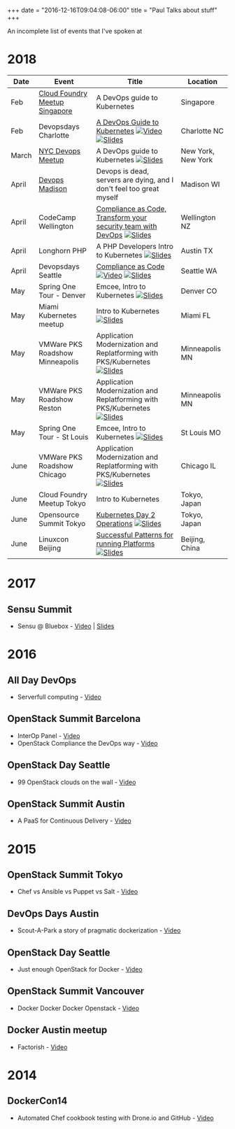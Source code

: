 +++
date = "2016-12-16T09:04:08-06:00"
title = "Paul Talks about stuff"
+++

An incomplete list of events that I've spoken at

# 2018
| Date | Event | Title | Location |
| ---- | ----- | ----- | -------- |
| Feb | [Cloud Foundry Meetup Singapore](https://www.meetup.com/Singapore-Cloud-Foundry-Meetup/events/247104639/) | A DevOps guide to Kubernetes | Singapore |
| Feb | Devopsdays Charlotte | [A DevOps Guide to Kubernetes](http://sched.co/DIjN) [![Video](/img/video.png)](https://www.youtube.com/watch?v=jh3mEEAcfDY) [![Slides](/img/slides.png)](https://www.slideshare.net/PaulCzarkowski/a-devops-guide-to-kubernetes) | Charlotte NC |
| March | [NYC Devops Meetup](https://www.meetup.com/nycdevops/events/fmgjmnyxfbbc/) | A DevOps guide to Kubernetes [![Slides](/img/slides.png)](https://www.slideshare.net/PaulCzarkowski/a-devops-guide-to-kubernetes) | New York, New York |
| April | [Devops Madison](https://www.meetup.com/Madison-Devops/events/kbqsmlyxgbpb/) | Devops is dead, servers are dying, and I don't feel too great myself | Madison WI |
| April | CodeCamp Wellington | [Compliance as Code, Transform your security team with DevOps](https://codecampwellington.nz/#paul-czarkowski) [![Slides](/img/slides.png)](https://www.slideshare.net/PaulCzarkowski/transform-your-devops-practices-with-security) | Wellington NZ |
| April | Longhorn PHP | A PHP Developers Intro to Kubernetes [![Slides](/img/slides.png)](https://www.slideshare.net/PaulCzarkowski/kubernetes-for-the-php-developer) | Austin TX |
| April | Devopsdays Seattle | [Compliance as Code](https://www.devopsdays.org/events/2018-seattle/program/paul-czarkowski/) [![Video](/img/video.png)](https://www.youtube.com/watch?v=HLN49sLdsbA) [![Slides](/img/slides.png)](https://www.slideshare.net/PaulCzarkowski/transform-your-devops-practices-with-security)  | Seattle WA |
| May | Spring One Tour - Denver | Emcee, Intro to Kubernetes [![Slides](/img/slides.png)](https://www.slideshare.net/PaulCzarkowski/introduction-to-kubernetes-106900695) | Denver CO |
| May | Miami Kubernetes meetup | Intro to Kubernetes [![Slides](/img/slides.png)](https://www.slideshare.net/PaulCzarkowski/introduction-to-kubernetes-106900695) | Miami FL |
| May | VMWare PKS Roadshow Minneapolis | Application Modernization and Replatforming with PKS/Kubernetes [![Slides](/img/slides.png)](https://www.slideshare.net/PaulCzarkowski/application-modernization-with-pks-kubernetes) | Minneapolis MN |
| May | VMWare PKS Roadshow Reston | Application Modernization and Replatforming with PKS/Kubernetes [![Slides](/img/slides.png)](https://www.slideshare.net/PaulCzarkowski/application-modernization-with-pks-kubernetes) | Minneapolis MN |
| May | Spring One Tour - St Louis | Emcee, Intro to Kubernetes [![Slides](/img/slides.png)](https://www.slideshare.net/PaulCzarkowski/introduction-to-kubernetes-106900695) | St Louis MO |
| June | VMWare PKS Roadshow Chicago | Application Modernization and Replatforming with PKS/Kubernetes [![Slides](/img/slides.png)](https://www.slideshare.net/PaulCzarkowski/application-modernization-with-pks-kubernetes) | Chicago IL |
| June | Cloud Foundry Meetup Tokyo | Intro to Kubernetes | Tokyo, Japan |
| June | Opensource Summit Tokyo | [Kubernetes Day 2 Operations](https://ossalsjp18.sched.com/event/EaYK/bof-kubernetes-day-2-paul-czarkowski-pivotal-software) [![Slides](/img/slides.png)](https://www.slideshare.net/PaulCzarkowski/kubernetes-day-2-operations)  | Tokyo, Japan |
| June | Linuxcon Beijing | [Successful Patterns for running Platforms](https://lc32018.sched.com/event/F6Qa/bosh-a-platform-for-running-platforms-so-you-can-run-platforms-paul-czarkowski-pivotal) [![Slides](/img/slides.png)](https://www.slideshare.net/PaulCzarkowski/successful-patterns-for-running-platforms) | Beijing, China |



# 2017

## Sensu Summit

* Sensu @ Bluebox - [Video](https://www.youtube.com/watch?v=5i07i9iAIvw&list=PLqLtpBjHqwC_v7lyciQNwIYkN-xtsLrF2&index=12) | [Slides](http://tech.paulcz.net/sensu-at-bluebox-sensuconf-2017/#/)

# 2016

## All Day DevOps

* Serverfull computing - [Video](https://youtu.be/MOrWDvpZTdY?t=4874)

## OpenStack Summit Barcelona

* InterOp Panel - [Video](https://www.openstack.org/videos/barcelona-2016/interop-you-keep-using-that-word-i-do-not-think-it-means-what-you-think-it-means)
* OpenStack Compliance the DevOps way - [Video](https://www.openstack.org/videos/barcelona-2016/openstack-compliance-the-devops-way)

## OpenStack Day Seattle

* 99 OpenStack clouds on the wall - [Video](https://www.youtube.com/watch?v=erjUIO0kKI8)

## OpenStack Summit Austin

* A PaaS for Continuous Delivery - [Video](https://www.openstack.org/videos/austin-2016/a-paas-for-continuous-delivery-of-cloud-native-apps-minus-kubernetes-and-mesos)

# 2015

## OpenStack Summit Tokyo

* Chef vs Ansible vs Puppet vs Salt - [Video](https://www.openstack.org/videos/tokio-2015/chef-vs-puppet-vs-ansible-vs-salt-whats-best-for-deploying-and-managing-openstack)

## DevOps Days Austin

* Scout-A-Park a story of pragmatic dockerization - [Video](https://vimeo.com/album/3437844/video/129894208)

## OpenStack Day Seattle

* Just enough OpenStack for Docker - [Video](https://www.youtube.com/watch?v=mYYa84WQowQ)

## OpenStack Summit Vancouver

* Docker Docker Docker Openstack - [Video](https://www.openstack.org/videos/vancouver-2015/docker-docker-docker-openstack)

## Docker Austin meetup

* Factorish - [Video](https://www.youtube.com/watch?v=uqKPgc8jMkI)

# 2014

## DockerCon14

* Automated Chef cookbook testing with Drone.io and GitHub - [Video](https://www.youtube.com/watch?v=9_H41VFfKcM)
